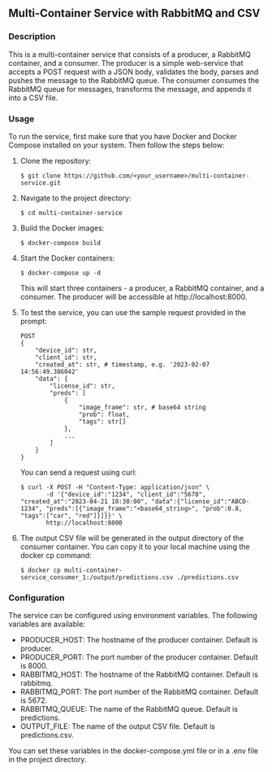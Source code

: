 ## Multi-Container Service with RabbitMQ and CSV

### Description
This is a multi-container service that consists of a producer, a RabbitMQ container, and a consumer. The producer is a simple web-service that accepts a POST request with a JSON body, validates the body, parses and pushes the message to the RabbitMQ queue. The consumer consumes the RabbitMQ queue for messages, transforms the message, and appends it into a CSV file.

### Usage
To run the service, first make sure that you have Docker and Docker Compose installed on your system. Then follow the steps below:

1. Clone the repository:
   ```
   $ git clone https://github.com/<your_username>/multi-container-service.git
   ```
2. Navigate to the project directory:
   ```
   $ cd multi-container-service
   ```
3. Build the Docker images:
   ```
   $ docker-compose build
   ```
4. Start the Docker containers:
   ```
   $ docker-compose up -d
   ```
   This will start three containers - a producer, a RabbitMQ container, and a consumer. The producer will be accessible at http://localhost:8000.

5. To test the service, you can use the sample request provided in the prompt:
   ```
   POST
   {
       "device_id": str,
       "client_id": str,
       "created_at": str, # timestamp, e.g. '2023-02-07 14:56:49.386042'
       "data": {
           "license_id": str,
           "preds": [
               {
                   "image_frame": str, # base64 string
                   "prob": float,
                   "tags": str[]
               },
               ...
           ] 
       }
   }
   ```
   You can send a request using curl:
   ```
   $ curl -X POST -H "Content-Type: application/json" \
          -d '{"device_id":"1234", "client_id":"5678", "created_at":"2023-04-21 10:30:00", "data":{"license_id":"ABCD-1234", "preds":[{"image_frame":"<base64_string>", "prob":0.8, "tags":["car", "red"]}]}}' \
          http://localhost:8000
   ```
6. The output CSV file will be generated in the output directory of the consumer container. You can copy it to your local machine using the docker cp command:
   ```
   $ docker cp multi-container-service_consumer_1:/output/predictions.csv ./predictions.csv
   ```

### Configuration
The service can be configured using environment variables. The following variables are available:

- PRODUCER_HOST: The hostname of the producer container. Default is producer.
- PRODUCER_PORT: The port number of the producer container. Default is 8000.
- RABBITMQ_HOST: The hostname of the RabbitMQ container. Default is rabbitmq.
- RABBITMQ_PORT: The port number of the RabbitMQ container. Default is 5672.
- RABBITMQ_QUEUE: The name of the RabbitMQ queue. Default is predictions.
- OUTPUT_FILE: The name of the output CSV file. Default is predictions.csv.

You can set these variables in the docker-compose.yml file or in a .env file in the project directory.